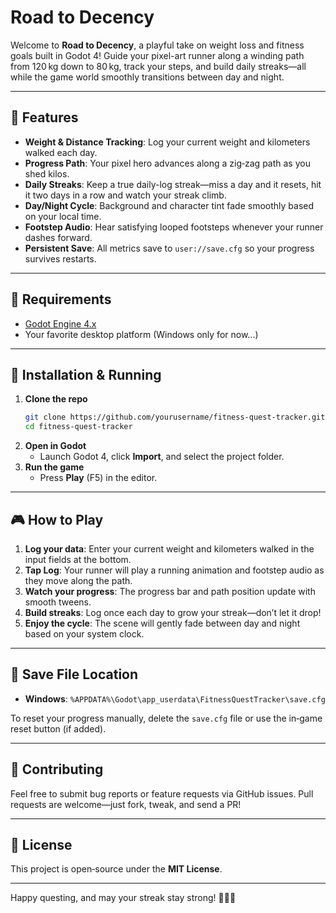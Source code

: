 # Road to Decency

Welcome to **Road to Decency**, a playful take on weight loss and fitness goals built in Godot 4! Guide your pixel-art runner along a winding path from 120 kg down to 80 kg, track your steps, and build daily streaks—all while the game world smoothly transitions between day and night.

---

## 🌟 Features

- **Weight & Distance Tracking**: Log your current weight and kilometers walked each day.
- **Progress Path**: Your pixel hero advances along a zig‑zag path as you shed kilos.
- **Daily Streaks**: Keep a true daily-log streak—miss a day and it resets, hit it two days in a row and watch your streak climb.
- **Day/Night Cycle**: Background and character tint fade smoothly based on your local time.
- **Footstep Audio**: Hear satisfying looped footsteps whenever your runner dashes forward.
- **Persistent Save**: All metrics save to `user://save.cfg` so your progress survives restarts.

---

## 🔧 Requirements

- [Godot Engine 4.x](https://godotengine.org/download)
- Your favorite desktop platform (Windows only for now...)

---

## 🚀 Installation & Running

1. **Clone the repo**
   ```bash
   git clone https://github.com/yourusername/fitness-quest-tracker.git
   cd fitness-quest-tracker
   ```
2. **Open in Godot**
   - Launch Godot 4, click **Import**, and select the project folder.
3. **Run the game**
   - Press **Play** (F5) in the editor.

---

## 🎮 How to Play

1. **Log your data**: Enter your current weight and kilometers walked in the input fields at the bottom.
2. **Tap **Log****: Your runner will play a running animation and footstep audio as they move along the path.
3. **Watch your progress**: The progress bar and path position update with smooth tweens.
4. **Build streaks**: Log once each day to grow your streak—don’t let it drop!
5. **Enjoy the cycle**: The scene will gently fade between day and night based on your system clock.

---

## 📂 Save File Location

- **Windows**: `%APPDATA%\Godot\app_userdata\FitnessQuestTracker\save.cfg`

To reset your progress manually, delete the `save.cfg` file or use the in‐game reset button (if added).

---

## 🤝 Contributing

Feel free to submit bug reports or feature requests via GitHub issues. Pull requests are welcome—just fork, tweak, and send a PR!

---

## 📄 License

This project is open‐source under the **MIT License**.

---

Happy questing, and may your streak stay strong! 🏃‍♂️💨

